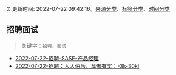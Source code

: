 :alarm_clock: 更新时间: 2022-07-22 09:42:16。[来源分类](../README.md)、[标签分类](../TAGS.md)、[时间分类](../TIMELINE.md)

## 招聘面试


> 关键字：`招聘`、`面试`



- [2022-07-22-招聘-SASE-产品经理](https://www.v2ex.com/t/868049) 
- [2022-07-22-招聘：人人伯乐，荐者有奖：-3k-30k!](https://www.v2ex.com/t/868037) 